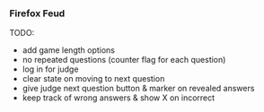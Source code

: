 ### Firefox Feud


TODO:

- add game length options
- no repeated questions (counter flag for each question)
- log in for judge
- clear state on moving to next question
- give judge next question button & marker on revealed answers
- keep track of wrong answers & show X on incorrect
